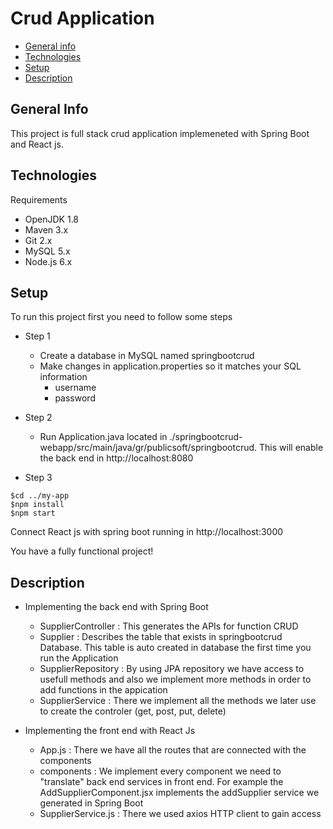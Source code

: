 <h1> Crud Application </h1>

* [General info](#general-info)
* [Technologies](#technologies)
* [Setup](#setup)
* [Description](#description)



## General Info
This project is full stack crud application implemeneted with Spring Boot and React js. 



## Technologies
Requirements

* OpenJDK 1.8
* Maven 3.x
* Git 2.x
* MySQL 5.x
* Node.js 6.x

## Setup
To run this project first you need to follow some steps

* Step 1
    * Create a database in MySQL named springbootcrud
    * Make changes in application.properties so it matches your SQL information
      * username
      * password

* Step 2
   * Run Application.java located in ./springbootcrud-webapp/src/main/java/gr/publicsoft/springbootcrud. This will enable the back end in http://localhost:8080


* Step 3
```
$cd ../my-app
$npm install
$npm start
```

Connect React js with spring boot running in http://localhost:3000

You have a fully functional project!

## Description

* Implementing the back end with Spring Boot
   * SupplierController : This generates the APIs for function CRUD
   * Supplier : Describes the table that exists in springbootcrud Database. This table is auto created in database the first time you run the Application
   * SupplierRepository : By using JPA repository we have access to usefull methods and also we implement more methods in order to add functions in the appication
   * SupplierService : There we implement all the methods we later use to create the controler (get, post, put, delete)
   
* Implementing the front end with React Js
   * App.js : There we have all the routes that are connected with the components
   * components : We implement every component we need to "translate" back end services in front end. For example the AddSupplierComponent.jsx implements the addSupplier service we generated in Spring Boot
   * SupplierService.js : There we used axios HTTP client to gain access 

